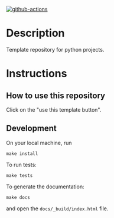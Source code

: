 [![github-actions](https://github.com/mashi/python-template/actions/workflows/ci.yml/badge.svg)](https://github.com/mashi/python-template/actions)

# Description
Template repository for python projects.


# Instructions
## How to use this repository
Click on the "use this template button".


## Development
On your local machine, run
```
make install
```

To run tests:
```
make tests
```

To generate the documentation:
```
make docs
```

and open the `docs/_build/index.html` file.
